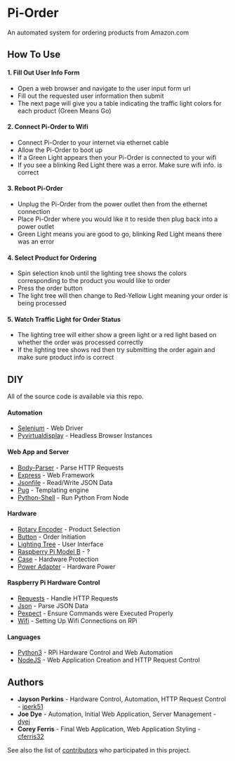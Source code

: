# Pi-Order

An automated system for ordering products from Amazon.com

## How To Use

#### 1. Fill Out User Info Form 
* Open a web browser and navigate to the user input form url
* Fill out the requested user information then submit
* The next page will give you a table indicating the traffic light colors for each product (Green Means Go)

#### 2. Connect Pi-Order to Wifi
* Connect Pi-Order to your internet via ethernet cable
* Allow the Pi-Order to boot up
* If a Green Light appears then your Pi-Order is connected to your wifi
* If you see a blinking Red Light there was a error. Make sure wifi info. is correct

#### 3. Reboot Pi-Order 
* Unplug the Pi-Order from the power outlet then from the ethernet connection
* Place Pi-Order where you would like it to reside then plug back into a power outlet
* Green Light means you are good to go, blinking Red Light means there was an error 

#### 4. Select Product for Ordering 
* Spin selection knob until the lighting tree shows the colors corresponding to the product you would like to order
* Press the order button
* The light tree will then change to Red-Yellow Light meaning your order is being processed

#### 5. Watch Traffic Light for Order Status
* The lighting tree will either show a green light or a red light based on whether the order was processed correctly
* If the lighting tree shows red then try submitting the order again and make sure product info is correct

## DIY
All of the source code is available via this repo.

#### Automation
* [Selenium](http://docs.seleniumhq.org/) - Web Driver
* [Pyvirtualdisplay](https://pypi.python.org/pypi/PyVirtualDisplay) - Headless Browser Instances

#### Web App and Server
* [Body-Parser](https://github.com/expressjs/body-parser) - Parse HTTP Requests
* [Express](http://expressjs.com/) - Web Framework
* [Jsonfile](https://www.npmjs.com/package/jsonfile) - Read/Write JSON Data
* [Pug](https://www.npmjs.com/package/pug) - Templating engine
* [Python-Shell](https://github.com/extrabacon/python-shell) - Run Python From Node

#### Hardware
* [Rotary Encoder](https://www.sunfounder.com/rotary-encoder-module.html) - Product Selection
* [Button](https://www.sunfounder.com/button-module.html) - Order Initiation 
* [Lighting Tree](https://www.amazon.com/gp/product/B00RIIGD30/ref=oh_aui_detailpage_o08_s00?ie=UTF8&psc=1) - User Interface
* [Raspberry Pi Model B](https://www.adafruit.com/products/998?gclid=COrEjMLNt9ACFQEEaQodHVwEfw) - ?
* [Case](https://www.amazon.com/gp/product/B008VVXMK0/ref=oh_aui_detailpage_o05_s00?ie=UTF8&psc=1) - Hardware Protection
* [Power Adapter](https://www.amazon.com/gp/product/B007ZN5LE0/ref=oh_aui_detailpage_o04_s00?ie=UTF8&psc=1) - Hardware Power

#### Raspberry Pi Hardware Control
* [Requests](http://docs.python-requests.org/en/master/) - Handle HTTP Requests
* [Json](https://docs.python.org/2/library/json.html) - Parse JSON Data
* [Pexpect](https://pexpect.readthedocs.io/en/stable/) - Ensure Commands were Executed Properly
* [Wifi](https://wifi.readthedocs.io/en/latest/) - Setting Up Wifi Connections on RPi

#### Languages
* [Python3](https://www.python.org/) - RPi Hardware Control and Web Automation
* [NodeJS](https://www.nodejs.org/) - Web Application Creation and HTTP Request Control

## Authors

* **Jayson Perkins** - Hardware Control, Automation, HTTP Request Control - [jperk51](https://github.com/jperk51)
* **Joe Dye** - Automation, Initial Web Application, Server Management - [dyej](https://github.com/dyej)
* **Corey Ferris** - Final Web Application, Web Application Styling - [cferris32](https://github.com/cferris32)

See also the list of [contributors](https://github.com/dyej/pi-order/graphs/contributors) who participated in this project.


